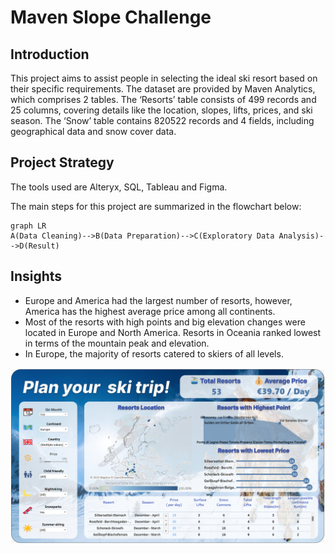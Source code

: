 # Maven Slope Challenge
## Introduction

This project aims to assist people in selecting the ideal ski resort based on their specific requirements. The dataset are provided by Maven Analytics, which comprises 2 tables. The ‘Resorts’ table consists of 499 records and 25 columns, covering details like the location, slopes, lifts, prices, and ski season. The ‘Snow’ table contains 820522 records and 4 fields, including geographical data and snow cover data.


## Project Strategy

The tools used are Alteryx, SQL, Tableau and Figma.

The main steps for this project are summarized in the flowchart below:
```mermaid
graph LR
A(Data Cleaning)-->B(Data Preparation)-->C(Exploratory Data Analysis)-->D(Result)
```

## Insights
-   Europe and America had the largest number of resorts, however, America has the highest average price among all continents.
-   Most of the resorts with high points and big elevation changes were located in Europe and North America. Resorts in Oceania ranked lowest in terms of the mountain peak and elevation.
-   In Europe, the majority of resorts catered to skiers of all levels. 


<img width="750" alt="Dashboard 1" src="https://github.com/jiunyu-hsieh/ski-resort/blob/main/ski%20resort%20dashboard.png">

